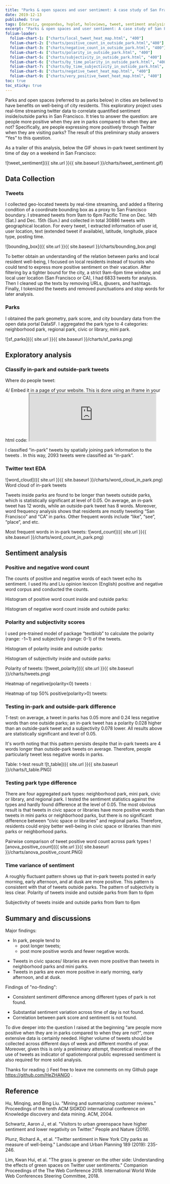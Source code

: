```yaml
---
title: "Parks & open spaces and user sentiment: A case study of San Francisco using Twitter data"
date: 2019-12-13
published: true
tags: [dataviz, geopandas, hvplot, holoviews, tweet, sentiment analysis, park, San Francisco]
excerpt: "Parks & open spaces and user sentiment: A case study of San Francisco using Twitter data"
folium-loader:
  folium-chart-1: ["charts/local_tweet_heat_map.html", "400"]
  folium-chart-2: ["charts/positive_count_in_outside_park.html","400"]
  folium-chart-3: ["charts/negative_count_in_outside_park.html", "400"]
  folium-chart-4: ["charts/polarity_in_outside_park.html", "400"]
  folium-chart-5: ["charts/subjectivity_in_outside_park.html", "400"]
  folium-chart-6: ["charts/by_time_polarity_in_outside_park.html", "400"]
  folium-chart-7: ["charts/by_time_subjectivity_in_outside_park.html", "400"]
  folium-chart-8: ["charts/negative_tweet_heat_map.html", "400"]
  folium-chart-9: ["charts/very_positive_tweet_heat_map.html", "400"]
toc: true
toc_sticky: true
---
```


Parks and open spaces (referred to as parks below) in cities are believed to have benefits on well-being of city residents. This exploratory project uses real-time streaming twitter data to correlate quantified sentiment inside/outside parks in San Francisco. It tries to answer the question: are people more positive when they are in parks compared to when they are not? Specifically, are people expressing more positively through Twitter when they are visiting parks? The result of this preliminary study answers “Yes” to this question. 

As a trailer of this analysis, below the GIF shows in-park tweet sentiment by time of day on a weekend in San Francisco:

![tweet_sentiment]({{ site.url }}{{ site.baseurl }}/charts/tweet_sentiment.gif)

## Data Collection
### Tweets
I collected geo-located tweets by real-time streaming, and added a filtering condition of a coordinate bounding box as a proxy to San Francisco boundary. I streamed tweets from 9am to 6pm Pacific Time on Dec. 14th (Sat.) and Dec. 15th (Sun.) and collected in total 30886 tweets with geographical location. For every tweet, I extracted information of user id, user location, text (extended tweet if available), latitude, longitude, place type, posting time. 

![bounding_box]({{ site.url }}{{ site.baseurl }}/charts/bounding_box.png)

To better obtain an understanding of the relation between parks and local resident well-being, I focused on local residents instead of tourists who could tend to express more positive sentiment on their vacation. After filtering by a tighter bound for the city, a strict 9am-6pm time window, and local user location (San Francisco or CA), I had 6833 tweets for analysis. Then I cleaned up the texts by removing URLs, @users, and hashtags. Finally, I tokenized the tweets and removed punctuations and stop words for later analysis.

### Parks
I obtained the park geometry, park score, and city boundary data from the open data portal DataSF. I aggregated the park type to 4 categories: neighborhood park, regional park, civic or library, mini park. 

![sf_parks]({{ site.url }}{{ site.baseurl }}/charts/sf_parks.png)

## Exploratory analysis

### Classify in-park and outside-park tweets
Where do people tweet:
<div id="folium-chart-1"></div>
4/ Embed it in a page of your website. This is done using an iframe in your html code:
<iframe width="400" src="https://raw.githubusercontent.com/HeZHANG0/Personal_website/master/charts/negative_count_in_outside_park.html" frameborder="40"></iframe>

I classified “in-park” tweets by spatially joining park information to the tweets . In this way, 2093 tweets were classified as “in-park”.

### Twitter text EDA

![word_cloud]({{ site.url }}{{ site.baseurl }}/charts/word_cloud_in_park.png)
Word cloud of in-park tweets

Tweets inside parks are found to be longer than tweets outside parks, which is statistically significant at level of 0.05. On average, an in-park tweet has 12 words, while an outside-park tweet has 8 words. Moreover, word frequency analysis shows that residents are mostly tweeting “San Francisco” and “CA” in parks. Other frequent words include “like”, “see”, “place”, and etc. 

Most frequent words in in-park tweets:
![word_count]({{ site.url }}{{ site.baseurl }}/charts/word_count_in_park.png)

## Sentiment analysis

### Positive and negative word count
The counts of positive and negative words of each tweet echo its sentiment. I used Hu and Liu opinion lexicon (English)  positive and negative word corpus and conducted the counts.

Histogram of positive word count inside and outside parks:
<div id="folium-chart-2"></div>

Histogram of negative word count inside and outside parks:
<div id="folium-chart-3"></div>

### Polarity and subjectivity scores
I used pre-trained model of package “textblob” to calculate the polarity (range: -1~1) and subjectivity (range: 0-1) of the tweets.

Histogram of polarity inside and outside parks:
<div id="folium-chart-4"></div>

Histogram of subjectivity inside and outside parks:
<div id="folium-chart-5"></div>

Polarity of tweets:
![tweet_polarity]({{ site.url }}{{ site.baseurl }}/charts/tweets.png)

Heatmap of negative(polarity<0) tweets :
<div id="folium-chart-8"></div>

Heatmap of top 50% positive(polarity>0) tweets:
<div id="folium-chart-9"></div>

### Testing in-park and outside-park difference
T-test: on average, a tweet in parks has 0.05 more and 0.24 less negative words than one outside parks; an in-park tweet has a polarity 0.028 higher than an outside-park tweet and a subjectivity 0.078 lower. All results above are statistically significant and level of 0.05.

It's worth noting that this pattern persists despite that in-park tweets are 4 words longer than outside-park tweets on average. Therefore, people particularly tweet less negative words in parks.

Table: t-test result
![t_table]({{ site.url }}{{ site.baseurl }}/charts/t_table.PNG)

### Testing park type difference
There are four aggregated park types: neighborhood park, mini park, civic or library, and regional park. I tested the sentiment statistics against the types and hardly found difference at the level of 0.05. The most obvious result is that tweets in civic space or libraries have more positive words than tweets in mini parks or neighborhood parks, but there is no significant difference between “civic space or libraries” and regional parks. Therefore, residents could enjoy better well-being in civic space or libraries than mini parks or neighborhood parks. 

Pairwise comparison of tweet positive word count across park types
![anova_positive_count]({{ site.url }}{{ site.baseurl }}/charts/anova_positive_count.PNG)

### Time variance of sentiment
A roughly fluctuant pattern shows up that in-park tweets posted in early morning, early afternoon, and at dusk are more positive. This pattern is consistent with that of tweets outside parks. The pattern of subjectivity is less clear. 
Polarity of tweets inside and outside parks from 9am to 6pm
<div id="folium-chart-6"></div>

Subjectivity of tweets inside and outside parks from 9am to 6pm
<div id="folium-chart-7"></div>

## Summary and discussions
Major findings: 
* In park, people tend to
  - post longer tweets;
  - post more positive words and fewer negative words.
- Tweets in civic spaces/ libraries are even more positive than tweets in neighborhood parks and mini parks.
- Tweets in parks are even more positive in early morning, early afternoon, and at dusk.

Findings of "no-finding": 
* Consistent sentiment difference among different types of park is not found.
- Substantial sentiment variation across time of day is not found.
- Correlation between park score and sentiment is not found.

To dive deeper into the question I raised at the beginning "are people more positive when they are in parks compared to when they are not?", more extensive data is certainly needed. Higher volume of tweets should be collected across different days of week and different months of year. Moreover, given this is only a preliminary attempt, theoretical review of the use of tweets as indicator of spatiotemporal public expressed sentiment is also required for more solid analysis.

Thanks for reading :) Feel free to leave me comments on my Github page https://github.com/HeZHANG0 . 



## Reference
Hu, Minqing, and Bing Liu. "Mining and summarizing customer reviews." Proceedings of the tenth ACM SIGKDD international conference on Knowledge discovery and data mining. ACM, 2004.

Schwartz, Aaron J., et al. "Visitors to urban greenspace have higher sentiment and lower negativity on Twitter." People and Nature (2019).

Plunz, Richard A., et al. "Twitter sentiment in New York City parks as measure of well-being." Landscape and Urban Planning 189 (2019): 235-246.

Lim, Kwan Hui, et al. "The grass is greener on the other side: Understanding the effects of green spaces on Twitter user sentiments." Companion Proceedings of the The Web Conference 2018. International World Wide Web Conferences Steering Committee, 2018.

